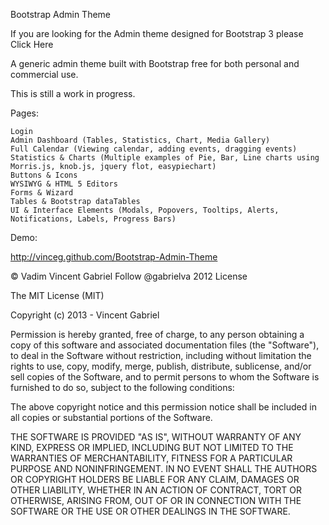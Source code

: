 Bootstrap Admin Theme

If you are looking for the Admin theme designed for Bootstrap 3 please Click Here

A generic admin theme built with Bootstrap free for both personal and commercial use.

This is still a work in progress.

Pages:

    Login
    Admin Dashboard (Tables, Statistics, Chart, Media Gallery)
    Full Calendar (Viewing calendar, adding events, dragging events)
    Statistics & Charts (Multiple examples of Pie, Bar, Line charts using Morris.js, knob.js, jquery flot, easypiechart)
    Buttons & Icons
    WYSIWYG & HTML 5 Editors
    Forms & Wizard
    Tables & Bootstrap dataTables
    UI & Interface Elements (Modals, Popovers, Tooltips, Alerts, Notifications, Labels, Progress Bars)

Demo:

http://vinceg.github.com/Bootstrap-Admin-Theme

© Vadim Vincent Gabriel Follow @gabrielva 2012
License

The MIT License (MIT)

Copyright (c) 2013 - Vincent Gabriel

Permission is hereby granted, free of charge, to any person obtaining a copy of this software and associated documentation files (the "Software"), to deal in the Software without restriction, including without limitation the rights to use, copy, modify, merge, publish, distribute, sublicense, and/or sell copies of the Software, and to permit persons to whom the Software is furnished to do so, subject to the following conditions:

The above copyright notice and this permission notice shall be included in all copies or substantial portions of the Software.

THE SOFTWARE IS PROVIDED "AS IS", WITHOUT WARRANTY OF ANY KIND, EXPRESS OR IMPLIED, INCLUDING BUT NOT LIMITED TO THE WARRANTIES OF MERCHANTABILITY, FITNESS FOR A PARTICULAR PURPOSE AND NONINFRINGEMENT. IN NO EVENT SHALL THE AUTHORS OR COPYRIGHT HOLDERS BE LIABLE FOR ANY CLAIM, DAMAGES OR OTHER LIABILITY, WHETHER IN AN ACTION OF CONTRACT, TORT OR OTHERWISE, ARISING FROM, OUT OF OR IN CONNECTION WITH THE SOFTWARE OR THE USE OR OTHER DEALINGS IN THE SOFTWARE.
